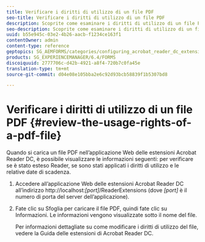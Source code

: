 ```yaml
---
title: Verificare i diritti di utilizzo di un file PDF
seo-title: Verificare i diritti di utilizzo di un file PDF
description: Scoprite come esaminare i diritti di utilizzo di un file PDF.
seo-description: Scoprite come esaminare i diritti di utilizzo di un file PDF.
uuid: b55e945c-03e2-4b26-aacb-f1234ce163f1
contentOwner: admin
content-type: reference
geptopics: SG_AEMFORMS/categories/configuring_acrobat_reader_dc_extensions
products: SG_EXPERIENCEMANAGER/6.4/FORMS
discoiquuid: 2777706c-d42b-4921-a8f4-720b7c0fa45e
translation-type: tm+mt
source-git-commit: d04e08e105bba2e6c92d93bcb58839f1b5307bd8

---
```



# Verificare i diritti di utilizzo di un file PDF {#review-the-usage-rights-of-a-pdf-file}

Quando si carica un file PDF nell’applicazione Web delle estensioni Acrobat Reader DC, è possibile visualizzare le informazioni seguenti: per verificare se è stato esteso Reader, se sono stati applicati i diritti di utilizzo e le relative date di scadenza.

1. Accedere all’applicazione Web delle estensioni Acrobat Reader DC all’indirizzo http://localhost:*[port]*/ReaderExtensions (dove *[port]* è il numero di porta del server dell’applicazione).
1. Fate clic su Sfoglia per caricare il file PDF, quindi fate clic su Informazioni. Le informazioni vengono visualizzate sotto il nome del file.

   Per informazioni dettagliate su come modificare i diritti di utilizzo del file, vedere la Guida delle estensioni di Acrobat Reader DC.

